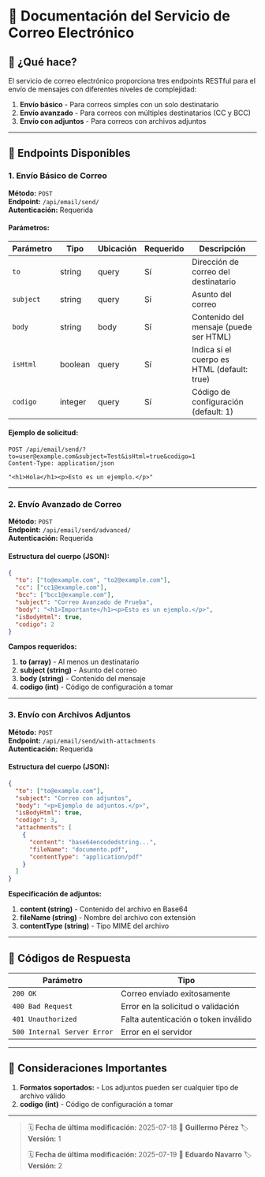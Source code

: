 # 📧 Documentación del Servicio de Correo Electrónico

## 🎯 ¿Qué hace?

El servicio de correo electrónico proporciona tres endpoints RESTful para el envío de mensajes con diferentes niveles de complejidad:

1. **Envío básico** - Para correos simples con un solo destinatario
2. **Envío avanzado** - Para correos con múltiples destinatarios (CC y BCC)
3. **Envío con adjuntos** - Para correos con archivos adjuntos

---

## 🔌 Endpoints Disponibles

### 1. Envío Básico de Correo
**Método:** `POST`  
**Endpoint:** `/api/email/send/`  
**Autenticación:** Requerida

#### Parámetros:
| Parámetro | Tipo | Ubicación | Requerido | Descripción |
|-----------|------|-----------|-----------|-------------|
| `to` | string | query | Sí | Dirección de correo del destinatario |
| `subject` | string | query | Sí | Asunto del correo |
| `body` | string | body | Sí | Contenido del mensaje (puede ser HTML) |
| `isHtml` | boolean | query | Sí | Indica si el cuerpo es HTML (default: true) |
| `codigo` | integer | query | Sí | Código de configuración (default: 1) |

#### Ejemplo de solicitud:
```http
POST /api/email/send/?to=user@example.com&subject=Test&isHtml=true&codigo=1
Content-Type: application/json

"<h1>Hola</h1><p>Esto es un ejemplo.</p>"
```
---

### 2. Envío Avanzado de Correo
**Método:** `POST`  
**Endpoint:** `/api/email/send/advanced/`  
**Autenticación:** Requerida
#### Estructura del cuerpo (JSON):
```json
{
  "to": ["to@example.com", "to2@example.com"],
  "cc": ["cc1@example.com"],
  "bcc": ["bcc1@example.com"],
  "subject": "Correo Avanzado de Prueba",
  "body": "<h1>Importante</h1><p>Esto es un ejemplo.</p>",
  "isBodyHtml": true,
  "codigo": 2
}
```
**Campos requeridos:**
1. **to (array)** - Al menos un destinatario
2. **subject (string)** - Asunto del correo
3. **body (string)** - Contenido del mensaje
4. **codigo (int)** - Código de configuración a tomar

---

 ### 3. Envío con Archivos Adjuntos
**Método:** `POST`  
**Endpoint:** `/api/email/send/with-attachments`  
**Autenticación:** Requerida
#### Estructura del cuerpo (JSON):
```json
{
  "to": ["to@example.com"],
  "subject": "Correo con adjuntos",
  "body": "<p>Ejemplo de adjuntos.</p>",
  "isBodyHtml": true,
  "codigo": 3,
  "attachments": [
    {
      "content": "base64encodedstring...",
      "fileName": "documento.pdf",
      "contentType": "application/pdf"
    }
  ]
}
```
**Especificación de adjuntos:**
1. **content (string)** - Contenido del archivo en Base64
2. **fileName (string)** - 	Nombre del archivo con extensión
3. **contentType (string)** - Tipo MIME del archivo

---

## 🚦 Códigos de Respuesta
| Parámetro | Tipo | 
|-----------|------|
| `200 OK` | Correo enviado exitosamente | 
| `400 Bad Request` | Error en la solicitud o validación |
| `401 Unauthorized` | Falta autenticación o token inválido |
| `500 Internal Server Error` | Error en el servidor |

---

## 📌 Consideraciones Importantes
1. **Formatos soportados:** - Los adjuntos pueden ser cualquier tipo de archivo válido
2. **codigo (int)** - Código de configuración a tomar

---

> 🗓️ **Fecha de última modificación:** 2025-07-18
> 👤 **Guillermo Pérez**
> 🏷️ **Versión:** 1
> 
> 🗓️ **Fecha de última modificación:** 2025-07-19
> 👤 **Eduardo Navarro**
> 🏷️ **Versión:** 2


